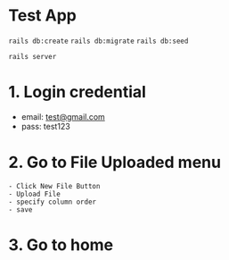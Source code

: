 # Test App

`rails db:create`
`rails db:migrate`
`rails db:seed`

`rails server`

# 1. Login credential

* email: test@gmail.com
* pass: test123

# 2. Go to File Uploaded menu
    - Click New File Button
    - Upload File
    - specify column order
    - save
# 3. Go to home